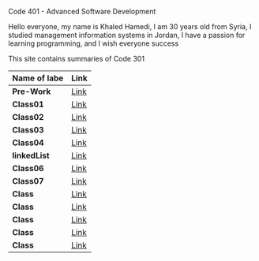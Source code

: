 Code 401 - Advanced Software Development

Hello everyone, my name is Khaled Hamedi, I am 30 years old from Syria, I studied management information systems in Jordan, I have a passion for learning programming, and I wish everyone success

This site contains summaries of Code 301

| **Name of labe** | **Link**              |
| ---------------- | --------------------- |
| **Pre-Work**     | [Link](read00.md)     |
| **Class01**      | [Link](read01.md)     |
| **Class02**      | [Link](read02.md)     |
| **Class03**      | [Link](read03.md)     |
| **Class04**      | [Link](read04.md)     |
| **linkedList**   | [Link](linkedList.md) |
| **Class06**      | [Link](read06.md)     |
| **Class07**      | [Link](read07.md)     |
| **Class**        | [Link](Class09.md)    |
| **Class**        | [Link](Class10.md)    |
| **Class**        | [Link](Class11.md)    |
| **Class**        | [Link](Class12.md)    |
| **Class**        | [Link](Class13.md)    |
